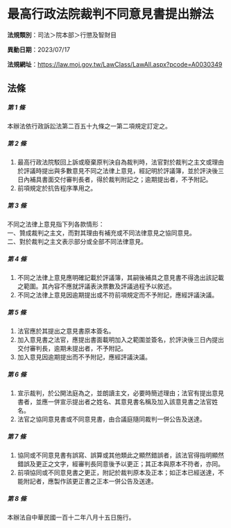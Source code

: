 # 最高行政法院裁判不同意見書提出辦法

**法規類別**：司法＞院本部＞行懲及智財目

**異動日期**：2023/07/17  

**法規網址**：https://law.moj.gov.tw/LawClass/LawAll.aspx?pcode=A0030349





## 法條
##### 第 1 條
本辦法依行政訴訟法第二百五十九條之一第二項規定訂定之。

##### 第 2 條
1. 最高行政法院駁回上訴或廢棄原判決自為裁判時，法官對於裁判之主文或理由於評議時提出與多數意見不同之法律上意見，經記明於評議簿，並於評決後三日內補具書面交付審判長者，得於裁判附記之；逾期提出者，不予附記。
1. 前項規定於抗告程序準用之。

##### 第 3 條
不同之法律上意見指下列各款情形：  
一、贊成裁判之主文，而對其理由有補充或不同法律意見之協同意見。  
二、對於裁判之主文表示部分或全部不同法律意見。

##### 第 4 條
1. 不同之法律上意見應明確記載於評議簿，其嗣後補具之意見書不得逸出該記載之範圍。其內容不應就評議表決票數及評議過程予以敘述。
1. 不同之法律上意見因逾期提出或不符前項規定而不予附記，應經評議決議。

##### 第 5 條
1. 法官應於其提出之意見書原本簽名。
1. 加入意見書之法官，應提出書面載明加入之範圍並簽名，於評決後三日內提出交付審判長，逾期未提出者，不予附記。
1. 加入意見因逾期提出而不予附記，應經評議決議。

##### 第 6 條
1. 宣示裁判，於公開法庭為之，並朗讀主文，必要時簡述理由；法官有提出意見書者，並應一併宣示提出者之姓名、其意見書名稱及加入該意見書之法官姓名。
1. 法官之協同意見書或不同意見書，由合議庭隨同裁判一併公告及送達。

##### 第 7 條
1. 協同或不同意見書有誤寫、誤算或其他類此之顯然錯誤者，該法官得指明顯然錯誤及更正之文字，經審判長同意後予以更正；其正本與原本不符者，亦同。
1. 前項協同或不同意見書之更正，附記於裁判原本及正本；如正本已經送達，不能附記者，應製作該更正書之正本一併公告及送達。

##### 第 8 條
本辦法自中華民國一百十二年八月十五日施行。


